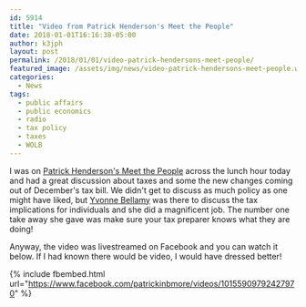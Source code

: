 ```yaml
---
id: 5914
title: "Video from Patrick Henderson's Meet the People"
date: 2018-01-01T16:16:38-05:00
author: k3jph
layout: post
permalink: /2018/01/01/video-patrick-hendersons-meet-people/
featured_image: /assets/img/news/video-patrick-hendersons-meet-people.webp
categories:
  - News
tags:
  - public affairs
  - public economics
  - radio
  - tax policy
  - taxes
  - WOLB
---
```

I was on [Patrick Henderson's Meet the
People](https://www.facebook.com/factorph) across the lunch hour
today and had a great discussion about taxes and some the new changes
coming out of December's tax bill.  We didn't get to discuss as
much policy as one might have liked, but [Yvonne
Bellamy](https://www.facebook.com/bellamytaxservices/about/) was
there to discuss the tax implications for individuals and she did
a magnificent job.  The number one take away she gave was make sure
your tax preparer knows what they are doing!

Anyway, the video was livestreamed on Facebook and you can watch
it below.  If I had known there would be video, I would have dressed
better!

{% include fbembed.html url="https://www.facebook.com/patrickinbmore/videos/10155909792427970" %}
